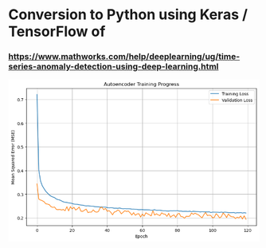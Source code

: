 # Conversion to Python using Keras / TensorFlow of 
### https://www.mathworks.com/help/deeplearning/ug/time-series-anomaly-detection-using-deep-learning.html

![Training_Validation_Loss](Training_Validation_Loss.png)
